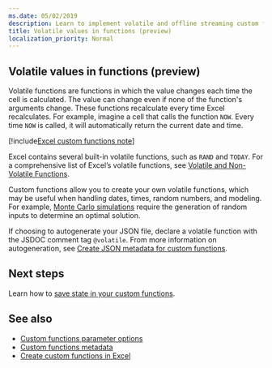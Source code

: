 ```yaml
---
ms.date: 05/02/2019
description: Learn to implement volatile and offline streaming custom functions.
title: Volatile values in functions (preview)
localization_priority: Normal
---
```


## Volatile values in functions (preview)

Volatile functions are functions in which the value changes each time the cell is calculated. The value can change even if none of the function's arguments change. These functions recalculate every time Excel recalculates. For example, imagine a cell that calls the function `NOW`. Every time `NOW` is called, it will automatically return the current date and time.

[!include[Excel custom functions note](../includes/excel-custom-functions-note.md)]

Excel contains several built-in volatile functions, such as `RAND` and `TODAY`. For a comprehensive list of Excel’s volatile functions, see [Volatile and Non-Volatile Functions](/office/client-developer/excel/excel-recalculation#volatile-and-non-volatile-functions).

Custom functions allow you to create your own volatile functions, which may be useful when handling dates, times, random numbers, and modeling. For example, [Monte Carlo simulations](https://en.wikipedia.org/wiki/Monte_Carlo_method
) require the generation of random inputs to determine an optimal solution.

If choosing to autogenerate your JSON file, declare a volatile function with the JSDOC comment tag `@volatile`. From more information on autogeneration, see [Create JSON metadata for custom functions](custom-functions-json-autogeneration.md).

## Next steps
Learn how to [save state in your custom functions](custom-functions-save-state.md).

## See also

* [Custom functions parameter options](custom-functions-parameter-options.md)
* [Custom functions metadata](custom-functions-json.md)
* [Create custom functions in Excel](custom-functions-overview.md)
